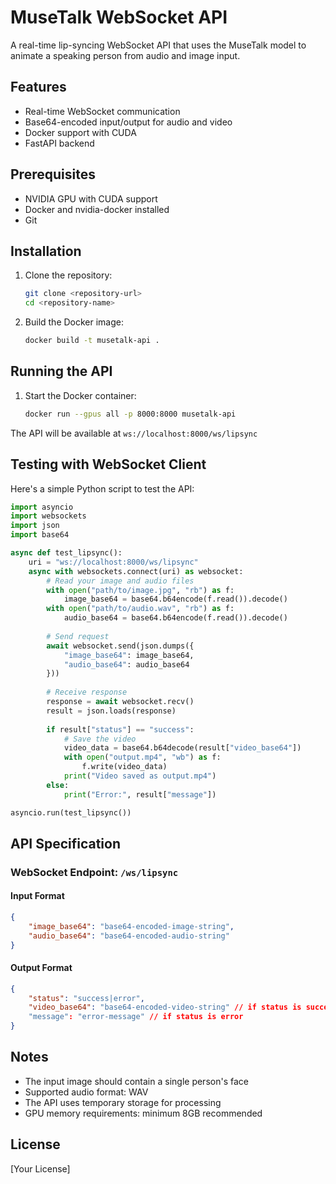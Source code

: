 # MuseTalk WebSocket API

A real-time lip-syncing WebSocket API that uses the MuseTalk model to animate a speaking person from audio and image input.

## Features

- Real-time WebSocket communication
- Base64-encoded input/output for audio and video
- Docker support with CUDA
- FastAPI backend

## Prerequisites

- NVIDIA GPU with CUDA support
- Docker and nvidia-docker installed
- Git

## Installation

1. Clone the repository:
   ```bash
   git clone <repository-url>
   cd <repository-name>
   ```

2. Build the Docker image:
   ```bash
   docker build -t musetalk-api .
   ```

## Running the API

1. Start the Docker container:
   ```bash
   docker run --gpus all -p 8000:8000 musetalk-api
   ```

The API will be available at `ws://localhost:8000/ws/lipsync`

## Testing with WebSocket Client

Here's a simple Python script to test the API:

```python
import asyncio
import websockets
import json
import base64

async def test_lipsync():
    uri = "ws://localhost:8000/ws/lipsync"
    async with websockets.connect(uri) as websocket:
        # Read your image and audio files
        with open("path/to/image.jpg", "rb") as f:
            image_base64 = base64.b64encode(f.read()).decode()
        with open("path/to/audio.wav", "rb") as f:
            audio_base64 = base64.b64encode(f.read()).decode()
        
        # Send request
        await websocket.send(json.dumps({
            "image_base64": image_base64,
            "audio_base64": audio_base64
        }))
        
        # Receive response
        response = await websocket.recv()
        result = json.loads(response)
        
        if result["status"] == "success":
            # Save the video
            video_data = base64.b64decode(result["video_base64"])
            with open("output.mp4", "wb") as f:
                f.write(video_data)
            print("Video saved as output.mp4")
        else:
            print("Error:", result["message"])

asyncio.run(test_lipsync())
```

## API Specification

### WebSocket Endpoint: `/ws/lipsync`

#### Input Format
```json
{
    "image_base64": "base64-encoded-image-string",
    "audio_base64": "base64-encoded-audio-string"
}
```

#### Output Format
```json
{
    "status": "success|error",
    "video_base64": "base64-encoded-video-string" // if status is success
    "message": "error-message" // if status is error
}
```

## Notes

- The input image should contain a single person's face
- Supported audio format: WAV
- The API uses temporary storage for processing
- GPU memory requirements: minimum 8GB recommended

## License

[Your License] 